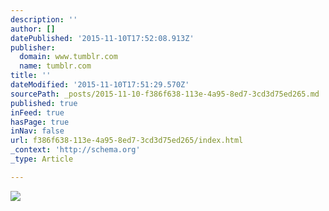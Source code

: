 ```yaml
---
description: ''
author: []
datePublished: '2015-11-10T17:52:08.913Z'
publisher:
  domain: www.tumblr.com
  name: tumblr.com
title: ''
dateModified: '2015-11-10T17:51:29.570Z'
sourcePath: _posts/2015-11-10-f386f638-113e-4a95-8ed7-3cd3d75ed265.md
published: true
inFeed: true
hasPage: true
inNav: false
url: f386f638-113e-4a95-8ed7-3cd3d75ed265/index.html
_context: 'http://schema.org'
_type: Article

---
```

![](https://36.media.tumblr.com/d5df998163393bcba2f461066a8e15c8/tumblr_nxbxefIfQ81qatx2ao1_540.jpg)